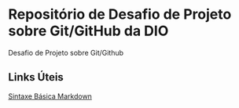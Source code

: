 # Repositório de Desafio de Projeto sobre Git/GitHub da DIO
Desafio de Projeto sobre Git/Github

## Links Úteis
[Sintaxe Básica Markdown](https://www.markdownguide.org/basic-syntax)
